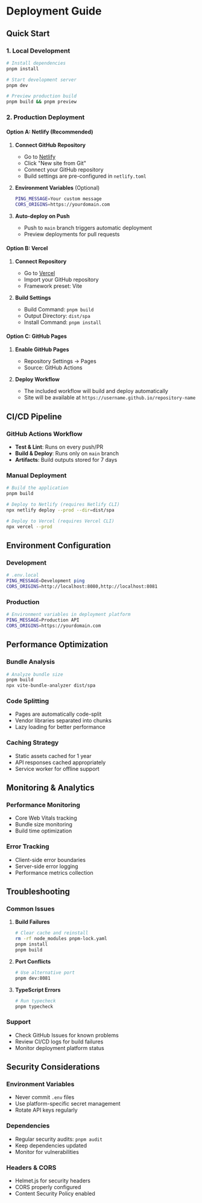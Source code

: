 # Deployment Guide

## Quick Start

### 1. Local Development
```bash
# Install dependencies
pnpm install

# Start development server
pnpm dev

# Preview production build
pnpm build && pnpm preview
```

### 2. Production Deployment

#### Option A: Netlify (Recommended)
1. **Connect GitHub Repository**
   - Go to [Netlify](https://netlify.com)
   - Click "New site from Git"
   - Connect your GitHub repository
   - Build settings are pre-configured in `netlify.toml`

2. **Environment Variables** (Optional)
   ```bash
   PING_MESSAGE=Your custom message
   CORS_ORIGINS=https://yourdomain.com
   ```

3. **Auto-deploy on Push**
   - Push to `main` branch triggers automatic deployment
   - Preview deployments for pull requests

#### Option B: Vercel
1. **Connect Repository**
   - Go to [Vercel](https://vercel.com)
   - Import your GitHub repository
   - Framework preset: Vite

2. **Build Settings**
   - Build Command: `pnpm build`
   - Output Directory: `dist/spa`
   - Install Command: `pnpm install`

#### Option C: GitHub Pages
1. **Enable GitHub Pages**
   - Repository Settings → Pages
   - Source: GitHub Actions

2. **Deploy Workflow**
   - The included workflow will build and deploy automatically
   - Site will be available at `https://username.github.io/repository-name`

## CI/CD Pipeline

### GitHub Actions Workflow
- **Test & Lint**: Runs on every push/PR
- **Build & Deploy**: Runs only on `main` branch
- **Artifacts**: Build outputs stored for 7 days

### Manual Deployment
```bash
# Build the application
pnpm build

# Deploy to Netlify (requires Netlify CLI)
npx netlify deploy --prod --dir=dist/spa

# Deploy to Vercel (requires Vercel CLI)
npx vercel --prod
```

## Environment Configuration

### Development
```bash
# .env.local
PING_MESSAGE=Development ping
CORS_ORIGINS=http://localhost:8080,http://localhost:8081
```

### Production
```bash
# Environment variables in deployment platform
PING_MESSAGE=Production API
CORS_ORIGINS=https://yourdomain.com
```

## Performance Optimization

### Bundle Analysis
```bash
# Analyze bundle size
pnpm build
npx vite-bundle-analyzer dist/spa
```

### Code Splitting
- Pages are automatically code-split
- Vendor libraries separated into chunks
- Lazy loading for better performance

### Caching Strategy
- Static assets cached for 1 year
- API responses cached appropriately
- Service worker for offline support

## Monitoring & Analytics

### Performance Monitoring
- Core Web Vitals tracking
- Bundle size monitoring
- Build time optimization

### Error Tracking
- Client-side error boundaries
- Server-side error logging
- Performance metrics collection

## Troubleshooting

### Common Issues

1. **Build Failures**
   ```bash
   # Clear cache and reinstall
   rm -rf node_modules pnpm-lock.yaml
   pnpm install
   pnpm build
   ```

2. **Port Conflicts**
   ```bash
   # Use alternative port
   pnpm dev:8081
   ```

3. **TypeScript Errors**
   ```bash
   # Run typecheck
   pnpm typecheck
   ```

### Support
- Check GitHub Issues for known problems
- Review CI/CD logs for build failures
- Monitor deployment platform status

## Security Considerations

### Environment Variables
- Never commit `.env` files
- Use platform-specific secret management
- Rotate API keys regularly

### Dependencies
- Regular security audits: `pnpm audit`
- Keep dependencies updated
- Monitor for vulnerabilities

### Headers & CORS
- Helmet.js for security headers
- CORS properly configured
- Content Security Policy enabled
